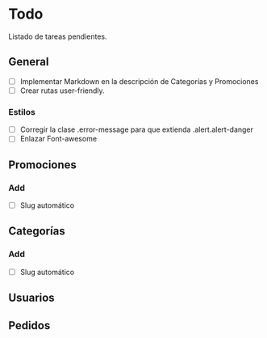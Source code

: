# Todo

Listado de tareas pendientes.

## General

- [ ] Implementar Markdown en la descripción de Categorías y Promociones
- [ ] Crear rutas user-friendly.

### Estilos

- [ ] Corregir la clase .error-message para que extienda .alert.alert-danger
- [ ] Enlazar Font-awesome

## Promociones

### Add

- [ ] Slug automático

## Categorías

### Add

- [ ] Slug automático

## Usuarios


## Pedidos

